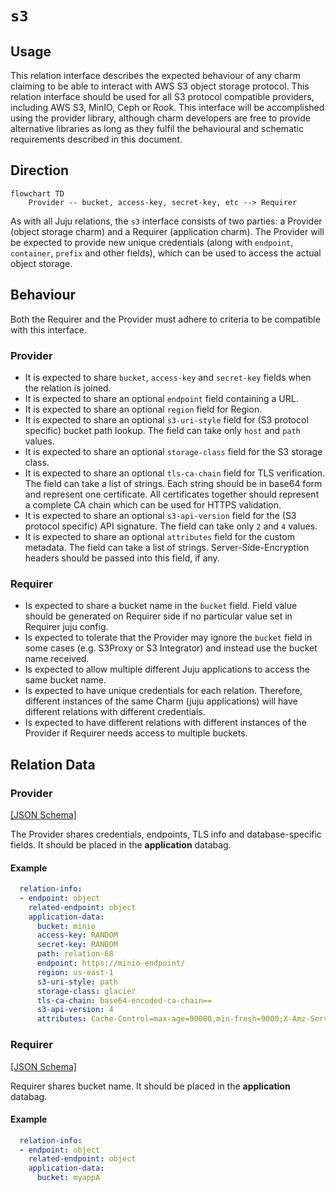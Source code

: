 # `s3`

## Usage

This relation interface describes the expected behaviour of any charm claiming to be able to interact with AWS S3 object storage protocol.
This relation interface should be used for all S3 protocol compatible providers, including AWS S3, MinIO, Ceph or Rook.
This interface will be accomplished using the provider library, although charm developers are free to provide alternative libraries as long as they fulfil the behavioural and schematic requirements described in this document.

## Direction

```mermaid
flowchart TD
    Provider -- bucket, access-key, secret-key, etc --> Requirer
```

As with all Juju relations, the `s3` interface consists of two parties: a Provider (object storage charm) and a Requirer (application charm). The Provider will be expected to provide new unique credentials (along with `endpoint`, `container`, `prefix` and other fields), which can be used to access the actual object storage.

## Behaviour

Both the Requirer and the Provider must adhere to criteria to be compatible with this interface.

### Provider
- It is expected to share `bucket`, `access-key` and `secret-key` fields when the relation is joined.
- It is expected to share an optional `endpoint` field containing a URL.
- It is expected to share an optional `region` field for Region.
- It is expected to share an optional `s3-uri-style` field for (S3 protocol specific) bucket path lookup. The field can take only `host` and `path` values.
- It is expected to share an optional `storage-class` field for the S3 storage class.
- It is expected to share an optional `tls-ca-chain` field for TLS verification. The field can take a list of strings. Each string should be in base64 form and represent one certificate. All certificates together should represent a complete CA chain which can be used for HTTPS validation.
- It is expected to share an optional `s3-api-version` field for the (S3 protocol specific) API signature. The field can take only `2` and `4` values.
- It is expected to share an optional `attributes` field for the custom metadata. The field can take a list of strings. Server-Side-Encryption headers should be passed into this field, if any.

### Requirer
- Is expected to share a bucket name in the `bucket` field. Field value should be generated on Requirer side if no particular value set in Requirer juju config.
- Is expected to tolerate that the Provider may ignore the `bucket` field in some cases (e.g. S3Proxy or S3 Integrator) and instead use the bucket name received.
- Is expected to allow multiple different Juju applications to access the same bucket name.
- Is expected to have unique credentials for each relation. Therefore, different instances of the same Charm (juju applications) will have different relations with different credentials.
- Is expected to have different relations with different instances of the Provider if Requirer needs access to multiple buckets.

## Relation Data

### Provider

[\[JSON Schema\]](./schemas/provider.json)

The Provider shares credentials, endpoints, TLS info and database-specific fields. It should be placed in the **application** databag.


#### Example
```yaml
  relation-info:
  - endpoint: object
    related-endpoint: object
    application-data:
      bucket: minio
      access-key: RANDOM
      secret-key: RANDOM
      path: relation-68
      endpoint: https://minio-endpoint/
      region: us-east-1
      s3-uri-style: path
      storage-class: glacier
      tls-ca-chain: base64-encoded-ca-chain==
      s3-api-version: 4
      attributes: Cache-Control=max-age=90000,min-fresh=9000;X-Amz-Server-Side-Encryption-Customer-Key=CuStoMerKey=
```

### Requirer

[\[JSON Schema\]](./schemas/requirer.json)

Requirer shares bucket name. It should be placed in the **application** databag.

#### Example

```yaml
  relation-info:
  - endpoint: object
    related-endpoint: object
    application-data:
      bucket: myappA
```
